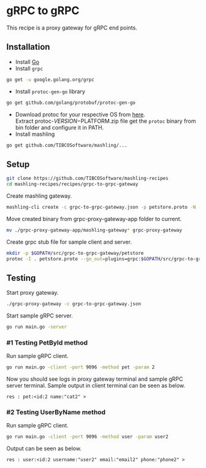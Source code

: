 # gRPC to gRPC
This recipe is a proxy gateway for gRPC end points.

## Installation
* Install [Go](https://golang.org/)
* Install `grpc`
```bash
go get -u google.golang.org/grpc
```
* Install `protoc-gen-go` library
```bash
go get github.com/golang/protobuf/protoc-gen-go
```
* Download protoc for your respective OS from [here](https://github.com/google/protobuf/releases).<br>Extract protoc-$VERSION-$PLATFORM.zip file get the `protoc` binary from bin folder and configure it in PATH.
* Install mashling
```bash
go get github.com/TIBCOSoftware/mashling/...
```
## Setup
```bash
git clone https://github.com/TIBCOSoftware/mashling-recipes
cd mashling-recipes/recipes/grpc-to-grpc-gateway
```
Create mashling gateway.
```bash
mashling-cli create -c grpc-to-grpc-gateway.json -p petstore.proto -N -n grpc-proxy-gateway-app
```

Move created binary from grpc-proxy-gateway-app folder to current.
```bash
mv ./grpc-proxy-gateway-app/mashling-gateway* grpc-proxy-gateway
```
Create grpc stub file for sample client and server.
```bash
mkdir -p $GOPATH/src/grpc-to-grpc-gateway/petstore
protoc -I . petstore.proto --go_out=plugins=grpc:$GOPATH/src/grpc-to-grpc-gateway/petstore/
```

## Testing
Start proxy gateway.
```bash
./grpc-proxy-gateway -c grpc-to-grpc-gateway.json
```

Start sample gRPC server.
```bash
go run main.go -server
```

### #1 Testing PetById method
Run sample gRPC client.
```bash
go run main.go -client -port 9096 -method pet -param 2
```
Now you should see logs in proxy gateway terminal and sample gRPC server terminal. Sample output in client terminal can be seen as below.
```
res : pet:<id:2 name:"cat2" >
```
### #2 Testing UserByName method
Run sample gRPC client.
```bash
go run main.go -client -port 9096 -method user -param user2
```
Output can be seen as below.
```
res : user:<id:2 username:"user2" email:"email2" phone:"phone2" >
```